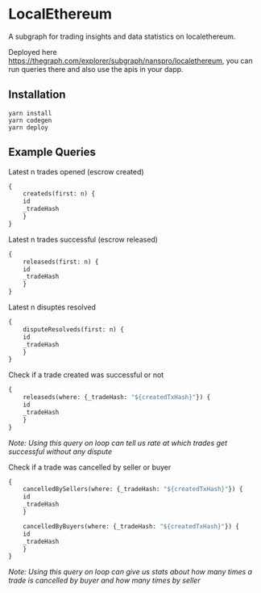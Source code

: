 # LocalEthereum
A subgraph for trading insights and data statistics on localethereum.

Deployed here https://thegraph.com/explorer/subgraph/nanspro/localethereum, you can run queries there and also use the apis in your dapp.

## Installation
```
yarn install
yarn codegen
yarn deploy
```

## Example Queries

Latest n trades opened (escrow created)
```graphql
{
    createds(first: n) {
    id
    _tradeHash
    }
}
```

Latest n trades successful (escrow released) 
```graphql
{
    releaseds(first: n) {
    id
    _tradeHash
    }
}
```

Latest n disuptes resolved
```graphql
{
    disputeResolveds(first: n) {
    id
    _tradeHash
    }
}
```

Check if a trade created was successful or not
```graphql
{
    releaseds(where: {_tradeHash: "${createdTxHash}"}) {
    id
    _tradeHash
    }
}
```
_Note: Using this query on loop can tell us rate at which trades get successful without any dispute_

Check if a trade was cancelled by seller or buyer
```graphql
{
    cancelledBySellers(where: {_tradeHash: "${createdTxHash}"}) {
    id
    _tradeHash
    }

    cancelledByBuyers(where: {_tradeHash: "${createdTxHash}"}) {
    id
    _tradeHash
    }
}
```
_Note: Using this query on loop can give us stats about how many times a trade is cancelled by buyer and how many times by seller_

